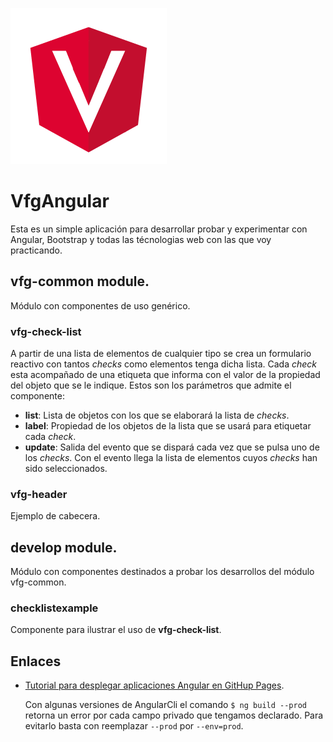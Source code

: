 [logo]: https://raw.githubusercontent.com/vifergonza/vfg-angular/master/src/assets/angular-vfg.png
 ![alt text][logo]

# VfgAngular

Esta es un simple aplicación para desarrollar probar y experimentar con Angular, Bootstrap y todas las técnologias web con las que voy practicando.

## vfg-common module.

Módulo con componentes de uso genérico.

### vfg-check-list

A partir de una lista de elementos de cualquier tipo se crea un formulario reactivo con tantos *checks* como elementos tenga dicha lista. Cada *check* esta acompañado de una etiqueta que informa con el valor de la propiedad del objeto que se le indique. Estos son los parámetros que admite el componente:

- **list**: Lista de objetos con los que se elaborará la lista de *checks*.
- **label**: Propiedad de los objetos de la lista que se usará para etiquetar cada *check*.
- **update**: Salida del evento que se dispará cada vez que se pulsa uno de los *checks*. Con el evento llega la lista de elementos cuyos *checks* han sido seleccionados.

### vfg-header

Ejemplo de cabecera.

## develop module.

Módulo con componentes destinados a probar los desarrollos del módulo vfg-common.

### checklistexample

Componente para ilustrar el uso de **vfg-check-list**.

## Enlaces
- [Tutorial para desplegar aplicaciones Angular en GitHup Pages](https://alligator.io/angular/deploying-angular-app-github-pages/ "alligator.io").

   Con algunas versiones de AngularCli el comando `$ ng build --prod` retorna un error por cada campo privado que tengamos declarado. Para evitarlo basta con reemplazar `--prod` por `--env=prod`.   


